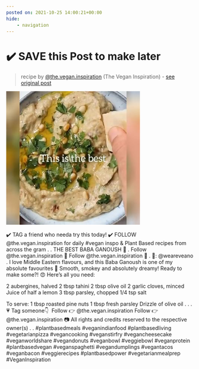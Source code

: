 ```yaml
---
posted on: 2021-10-25 14:00:21+00:00
hide:
    - navigation
---
```


# ✔️ SAVE this Post to make later 

> recipe by [@the.vegan.inspiration](https://www.instagram.com/the.vegan.inspiration/) 
(The Vegan Inspiration) - [see original post](https://instagram.com/p/CVdESB_BkD2)

![](../img/the.vegan.inspiration_25-10-2021_1410.png)

✔️ TAG a friend who needa try this today!
✔️ FOLLOW @the.vegan.inspiration for daily \#vegan inspo & Plant Based recipes from across the gram
.
.
THE BEST BABA GANOUSH 🍆
.
Follow @the.vegan.inspiration 🙌
Follow @the.vegan.inspiration 🙌
.
📸: @weareveano
.
I love Middle Eastern flavours, and this Baba Ganoush is one of my absolute favourites 🤤 Smooth, smokey and absolutely dreamy! Ready to make some?! 😍 Here’s all you need:

2 aubergines, halved
2 tbsp tahini
2 tbsp olive oil
2 garlic cloves, minced
Juice of half a lemon
3 tbsp parsley, chopped
1/4 tsp salt

To serve:
1 tbsp roasted pine nuts
1 tbsp fresh parsley
Drizzle of olive oil
.
.
.
💗 Tag someone👇 ⁣
Follow 👉 @the.vegan.inspiration
Follow 👉 @the.vegan.inspiration
📷 All rights and credits reserved to the respective owner(s)
.
.
\#plantbasedmeals \#veganindianfood \#plantbasedliving \#vegetarianpizza \#vegancooking \#veganstirfry  \#vegancheesecake \#veganworldshare \#vegandonuts \#veganbowl \#veggiebowl \#veganprotein \#plantbasedvegan \#veganspaghetti \#vegandumplings \#vegantacos  \#veganbacon \#veggierecipes \#plantbasedpower  \#vegetarianmealprep \#VeganInspiration 